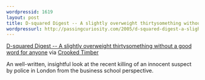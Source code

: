 ```yaml
---
wordpressid: 1619
layout: post
title: D-squared Digest -- A slightly overweight thirtysomething without a good word for anyone
wordpressurl: http://passingcuriosity.com/2005/d-squared-digest-a-slightly-overweight-thirtysomething-without-a-good-word-for-anyone/
---
```

<a href="http://d-squareddigest.blogspot.com/2005_07_24_d-squareddigest_archive.html#112238730105550272">D-squared Digest -- A slightly overweight thirtysomething without a good word for anyone</a> via <a href="http://crookedtimber.org/2005/07/26/the-mba-approach-to-shooting-people/">Crooked Timber</a>



An well-written, insightful look at the recent killing of an innocent suspect by police in London from the business school perspective.
